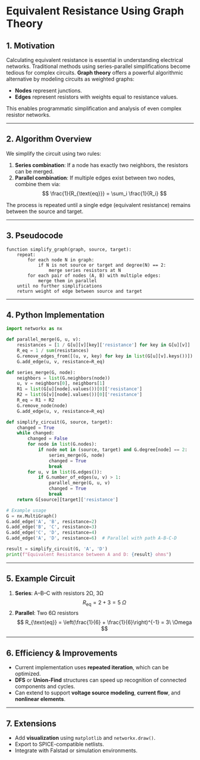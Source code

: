 # Equivalent Resistance Using Graph Theory

## 1. Motivation

Calculating equivalent resistance is essential in understanding electrical networks. Traditional methods using series-parallel simplifications become tedious for complex circuits. **Graph theory** offers a powerful algorithmic alternative by modeling circuits as weighted graphs:
- **Nodes** represent junctions.
- **Edges** represent resistors with weights equal to resistance values.

This enables programmatic simplification and analysis of even complex resistor networks.

---

## 2. Algorithm Overview

We simplify the circuit using two rules:
1. **Series combination**: If a node has exactly two neighbors, the resistors can be merged.
2. **Parallel combination**: If multiple edges exist between two nodes, combine them via:
$$
\frac{1}{R_{\text{eq}}} = \sum_i \frac{1}{R_i}
$$

The process is repeated until a single edge (equivalent resistance) remains between the source and target.

---

## 3. Pseudocode

```
function simplify_graph(graph, source, target):
    repeat:
        for each node N in graph:
            if N is not source or target and degree(N) == 2:
                merge series resistors at N
        for each pair of nodes (A, B) with multiple edges:
            merge them in parallel
    until no further simplifications
    return weight of edge between source and target
```

---

## 4. Python Implementation

```python
import networkx as nx

def parallel_merge(G, u, v):
    resistances = [1 / G[u][v][key]['resistance'] for key in G[u][v]]
    R_eq = 1 / sum(resistances)
    G.remove_edges_from([(u, v, key) for key in list(G[u][v].keys())])
    G.add_edge(u, v, resistance=R_eq)

def series_merge(G, node):
    neighbors = list(G.neighbors(node))
    u, v = neighbors[0], neighbors[1]
    R1 = list(G[u][node].values())[0]['resistance']
    R2 = list(G[v][node].values())[0]['resistance']
    R_eq = R1 + R2
    G.remove_node(node)
    G.add_edge(u, v, resistance=R_eq)

def simplify_circuit(G, source, target):
    changed = True
    while changed:
        changed = False
        for node in list(G.nodes):
            if node not in (source, target) and G.degree[node] == 2:
                series_merge(G, node)
                changed = True
                break
        for u, v in list(G.edges()):
            if G.number_of_edges(u, v) > 1:
                parallel_merge(G, u, v)
                changed = True
                break
    return G[source][target]['resistance']

# Example usage
G = nx.MultiGraph()
G.add_edge('A', 'B', resistance=2)
G.add_edge('B', 'C', resistance=3)
G.add_edge('C', 'D', resistance=4)
G.add_edge('A', 'D', resistance=6)  # Parallel with path A-B-C-D

result = simplify_circuit(G, 'A', 'D')
print(f"Equivalent Resistance between A and D: {result} ohms")
```

---

## 5. Example Circuit

1. **Series**: A–B–C with resistors 2Ω, 3Ω
   $$ R_{\text{eq}} = 2 + 3 = 5\ \Omega $$
2. **Parallel**: Two 6Ω resistors
   $$ R_{\text{eq}} = \left(\frac{1}{6} + \frac{1}{6}\right)^{-1} = 3\ \Omega $$

---

## 6. Efficiency & Improvements

- Current implementation uses **repeated iteration**, which can be optimized.
- **DFS** or **Union-Find** structures can speed up recognition of connected components and cycles.
- Can extend to support **voltage source modeling**, **current flow**, and **nonlinear elements**.

---

## 7. Extensions

- Add **visualization** using `matplotlib` and `networkx.draw()`.
- Export to SPICE-compatible netlists.
- Integrate with Falstad or simulation environments.

